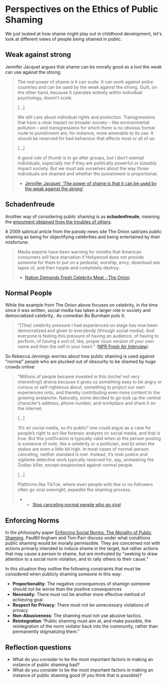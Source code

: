 # Perspectives on the Ethics of Public Shaming

We just looked at how shame might play out in childhood development, let's look at different views of people being shamed in public.

## Weak against strong
Jennifer Jacquet argues that shame can be morally good as a tool the weak can use against the strong:
> The real power of shame is it can scale. It can work against entire countries and can be used by the weak against the strong. Guilt, on the other hand, because it operates entirely within individual psychology, doesn’t scale.
>
> [...]
>
> We still care about individual rights and protection. Transgressions that have a clear impact on broader society – like environmental pollution – and transgressions for which there is no obvious formal route to punishment are, for instance, more amenable to its use. It should be reserved for bad behaviour that affects most or all of us.
>
> [...]
>
> A good rule of thumb is to go after groups, but I don’t exempt individuals, especially not if they are politically powerful or sizeably impact society. But we must ask ourselves about the way those individuals are shamed and whether the punishment is proportional.
>
> - [Jennifer Jacquet: ‘The power of shame is that it can be used by the weak against the strong’](https://www.theguardian.com/books/2015/mar/06/is-shame-necessary-review)

## Schadenfreude

Another way of considering public shaming is as __schadenfreude__, meaning the [enjoyment obtained from the troubles of others](https://www.merriam-webster.com/dictionary/schadenfreude).

A 2009 satirical article from the parody news site The Onion satirizes public shaming as being for objectifying celebrities and being entertained by their misfortune:
> Media experts have been warning for months that American consumers will face starvation if Hollywood does not provide someone for them to put on a pedestal, worship, envy, download sex tapes of, and then topple and completely destroy.
>
> -  [Nation Demands Fresh Celebrity Meat - The Onion](https://www.theonion.com/nation-demands-fresh-celebrity-meat-1819571041)


## Normal People
While the example from The Onion above focuses on celebrity, in the time since it was written, social media has taken a larger role in society and democratized celebrity,. As comedian Bo Burnham puts it:
> “[This] celebrity pressure I had experienced on stage has now been democratized and given to everybody [through social media]. And everyone is feeling this pressure of having an audience, of having to perform, of having a sort of, like, proper noun version of your own name and then the self in your heart.” ([NPR Fresh Air Interview](https://www.npr.org/transcripts/630069876))

So Rebecca Jennings worries about how public shaming is used against "normal" people who are plucked out of obscurity to be shamed by huge crowds online:

> “Millions of people became invested in this (niche! not very interesting!) drama because it gives us something easy to be angry or curious or self-righteous about, something to project our own experiences onto, and thereby contributing even more content to the growing avalanche. Naturally, some decided to go look up the central character’s address, phone number, and workplace and share it on the internet.
>
> [...]
>
> ‘It’s on social media, so it’s public!’ one could argue as a case for people’s right to act like forensic analysts on social media, and that is true. But this justification is typically valid when a) the person posting is someone of note, like a celebrity or a politician, and b) when the stakes are even a little bit high. In most cases of normal-person canceling, neither standard is met. Instead, it’s mob justice and vigilante detective work typically reserved for, say, unmasking the Zodiac killer, except weaponized against normal people.
>
> [...]
>
> Platforms like TikTok, where even people with few or no followers often go viral overnight, expedite the shaming process.
>
> - - [Stop canceling normal people who go viral](https://www.vox.com/the-goods/22716772/west-elm-caleb-couch-guy-tiktok-cancel)

## Enforcing Norms
In the philosophy paper [Enforcing Social Norms: The Morality of Public Shaming](https://philpapers.org/archive/BILESN.pdf), PaulBil lingham and Tom Parr discuss under what conditions public shaming would be morally permissible. They are concerned not with actions primarly intended to induce shame in the target, but rather actions that may cause a person to shame, but are motivated by "seeking to draw attention to a social norm violation, and to rally others to their cause."

In this situation they outline the following constraints that must be considered when publicly shaming someone in this way:
- __Proportionality__: The negative consequences of shamign someone should not be worse than the positive consequences
- __Necessity__: There must not be another more effective method of achieving goal
- __Respect for Privacy__: There must not be unnecessary violations of privacy
- __Non-Abusiveness__: The shaming must not use abusive tactics.
- __Reintegration__ “Public shaming must aim at, and make possible, the reintegration of the norm violator back into the community, rather than permanently stigmatizing them.”


## Reflection questions
- What do you consider to be the most important factors in making an instance of public shaming bad?
- What do you consider to be the most important factors in making an instance of public shaming good (if you think that is possible)?
